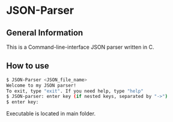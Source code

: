 # JSON-Parser
## General Information
This is a Command-line-interface JSON parser written in C.
## How to use
```bash
$ JSON-Parser <JSON_file_name>
Welcome to my JSON parser!
To exit, type "exit". If you need help, type "help"
$ JSON-parser: enter key (if nested keys, separated by "->")
$ enter key:
```
Executable is located in main folder.
